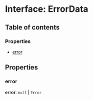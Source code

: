 # Interface: ErrorData

## Table of contents

### Properties

* [error](/auto-docs/form-core/interfaces/ErrorData.md#error)

## Properties

### error

**error**: `null` | `Error`
